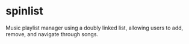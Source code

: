 # spinlist
Music playlist manager using a doubly linked list, allowing users to add, remove, and navigate through songs.
